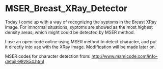 # MSER_Breast_XRay_Detector

Today I come up with a way of recognizing the syptoms in the Breast XRay image.
For imnormal situations, syptoms are showed as the most highest density areas, which might could be detected by MSER method.

I use an open code online using MSER method to detect character, and put it directly into use with the XRay image. Modification will be made later on.

MSER codes for character detection from: http://www.mamicode.com/info-detail-992854.html

